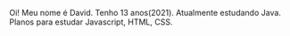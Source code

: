 Oi!
Meu nome é David.
Tenho 13 anos(2021).
Atualmente estudando Java.
Planos para estudar Javascript, HTML, CSS.
